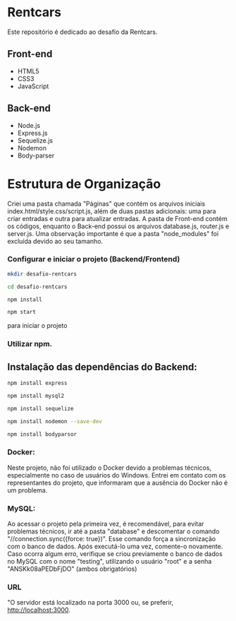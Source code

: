 # Rentcars
Este repositório é dedicado ao desafio da Rentcars.

## Front-end
- HTML5
- CSS3
- JavaScript

## Back-end
- Node.js
- Express.js
- Sequelize.js
- Nodemon
- Body-parser

# Estrutura de Organização
Criei uma pasta chamada "Páginas" que contém os arquivos iniciais index.html/style.css/script.js, além de duas pastas adicionais: uma para criar entradas e outra para atualizar entradas. A pasta de Front-end contém os códigos, enquanto o Back-end possui os arquivos database.js, router.js e server.js. Uma observação importante é que a pasta "node_modules" foi excluída devido ao seu tamanho.


### Configurar e iniciar o projeto (Backend/Frontend)
```bash
mkdir desafio-rentcars
```
```bash
cd desafio-rentcars
```

```bash
npm install 
```

```bash
npm start
```

para iniciar o projeto 

### Utilizar npm.


## Instalação das dependências do Backend:

```bash
npm install express
```

```bash
npm install mysql2
```

```bash
npm install sequelize
```

```bash
npm install nodemon --save-dev
```

```bash
npm install bodyparsor
```
### Docker:
Neste projeto, não foi utilizado o Docker devido a problemas técnicos, especialmente no caso de usuários do Windows. Entrei em contato com os representantes do projeto, que informaram que a ausência do Docker não é um problema.

### MySQL:
Ao acessar o projeto pela primeira vez, é recomendável, para evitar problemas técnicos, ir até a pasta "database" e descomentar o comando "//connection.sync({force: true})". Esse comando força a sincronização com o banco de dados. Após executá-lo uma vez, comente-o novamente. Caso ocorra algum erro, verifique se criou previamente o banco de dados no MySQL com o nome "testing", utilizando o usuário "root" e a senha "ANSKk08aPEDbFjDO" (ambos obrigatórios)

### URL
"O servidor está localizado na porta 3000 ou, se preferir, [http://localhost:3000](http://localhost:3000).

